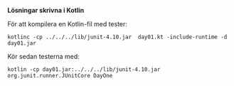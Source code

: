 **Lösningar skrivna i Kotlin**

För att kompilera en Kotlin-fil med tester:

`kotlinc -cp ../../../lib/junit-4.10.jar  day01.kt -include-runtime -d day01.jar`

Kör sedan testerna med:

`kotlin -cp day01.jar:../../../lib/junit-4.10.jar  org.junit.runner.JUnitCore DayOne`
